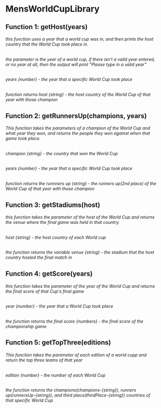 # MensWorldCupLibrary

## Function 1: getHost(years) 
###### this function uses a year that a world cup was in, and then prints the host country that the World Cup took place in. 
###### the parameter is the year of a world cup, if there isn't a valid year entered, or no year at all, then the output will print "Please type in a valid year"
###### years {number} - the year that a specific World Cup took place
###### function returns host {string} - the host country of the World Cup of that year with those champion


## Function 2: getRunnersUp(champions, years) 
###### This function takes the parameters of a champion of the World Cup and what year they won, and returns the people they won against when that game took place. 
###### champion {string} - the country that won the World Cup
###### years {number} - the year that a specific World Cup took place
###### function returns the runnners up {string} - the runners up(2nd place) of the World Cup of that year with those champion


## Function 3: getStadiums(host)
###### this function takes the parameter of the host of the World Cup and returns the venue where the final game was held in that country.
###### host {string} - the host country of each World cup
###### the function returns the variable venue {string} - the stadium that the host country hosted the final match in


## Function 4: getScore(years)
###### this function takes the parameter of the year of the World Cup and returns the final score of that Cup's final game
###### year {number} - the year that a World Cup took place
###### the function returns the final score {numbers} - the final score of the championship game


## Function 5: getTopThree(editions)
###### This function takes the parameter of each edition of a world cupp and return the top three teams of that year
###### edition {number} - the number of each  World Cup
###### the function returns the champions(champions-{string}), runners up(runnersUp-{string}), and third place(thirdPlace-{string}) countries of that specific World Cup
